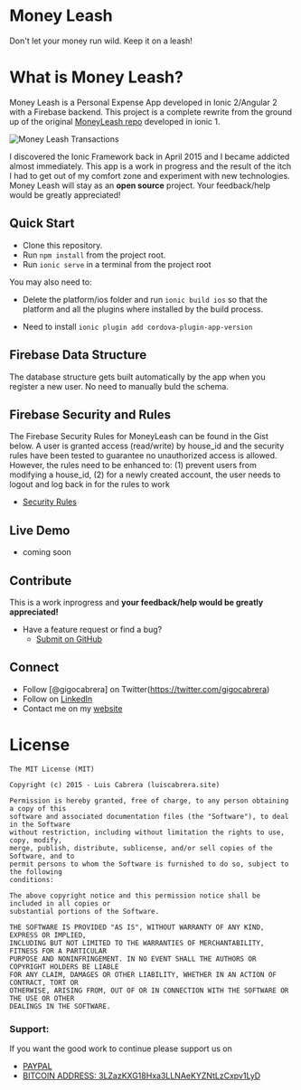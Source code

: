 
# Money Leash

Don't let your money run wild. Keep it on a leash!

# What is Money Leash?

Money Leash is a Personal Expense App developed in Ionic 2/Angular 2 with a Firebase backend. This project is a complete rewrite from the ground up of the original [MoneyLeash repo](https://github.com/gigocabrera/moneyleash) developed in ionic 1. 

![Money Leash Transactions](https://github.com/gigocabrera/moneyleash/blob/master/moneyleash_iphone.png)

I discovered the Ionic Framework back in April 2015 and I became addicted almost immediately. This app is a work in 
progress and the result of the itch I had to get out of my comfort zone and experiment with new technologies. Money Leash 
will stay as an **open source** project. Your feedback/help would be greatly appreciated!

## Quick Start

- Clone this repository.
- Run `npm install` from the project root.
- Run `ionic serve` in a terminal from the project root

You may also need to:

- Delete the platform/ios folder and run `ionic build ios` so that the platform and all the plugins where installed by the build process.

- Need to install `ionic plugin add cordova-plugin-app-version`


## Firebase Data Structure

The database structure gets built automatically by the app when you register a new user. No need to manually buld the schema.

## Firebase Security and Rules

The Firebase Security Rules for MoneyLeash can be found in the Gist below. 
A user is granted access (read/write) by house_id and the security rules have been tested to guarantee no unauthorized access is allowed. 
However, the rules need to be enhanced to: (1) prevent users from modifying a house_id, 
(2) for a newly created account, the user needs to logout and log back in for the rules to work

- [Security Rules](https://github.com/gigocabrera/MoneyLeash2/blob/master/firebase-rules.json)

## Live Demo

 - coming soon


## Contribute

This is a work inprogress and **your feedback/help would be greatly appreciated!**

- Have a feature request or find a bug?
  * [Submit on GitHub](https://github.com/gigocabrera/moneyleash/issues)


## Connect

- Follow [@gigocabrera] on Twitter(https://twitter.com/gigocabrera)
- Follow on [LinkedIn](https://www.linkedin.com/in/luiscabrerame)
- Contact me on my [website](http://luiscabrera.site)


# License

    The MIT License (MIT)
    
    Copyright (c) 2015 - Luis Cabrera (luiscabrera.site)
    
    Permission is hereby granted, free of charge, to any person obtaining a copy of this 
	software and associated documentation files (the "Software"), to deal in the Software 
	without restriction, including without limitation the rights to use, copy, modify, 
	merge, publish, distribute, sublicense, and/or sell copies of the Software, and to 
	permit persons to whom the Software is furnished to do so, subject to the following 
	conditions:
    
    The above copyright notice and this permission notice shall be included in all copies or 
	substantial portions of the Software.
    
    THE SOFTWARE IS PROVIDED "AS IS", WITHOUT WARRANTY OF ANY KIND, EXPRESS OR IMPLIED, 
	INCLUDING BUT NOT LIMITED TO THE WARRANTIES OF MERCHANTABILITY, FITNESS FOR A PARTICULAR 
	PURPOSE AND NONINFRINGEMENT. IN NO EVENT SHALL THE AUTHORS OR COPYRIGHT HOLDERS BE LIABLE 
	FOR ANY CLAIM, DAMAGES OR OTHER LIABILITY, WHETHER IN AN ACTION OF CONTRACT, TORT OR 
	OTHERWISE, ARISING FROM, OUT OF OR IN CONNECTION WITH THE SOFTWARE OR THE USE OR OTHER 
	DEALINGS IN THE SOFTWARE.

### Support:

If you want the good work to continue please support us on

* [PAYPAL](https://www.paypal.me/ishandutta2007)
* [BITCOIN ADDRESS: 3LZazKXG18Hxa3LLNAeKYZNtLzCxpv1LyD](https://www.coinbase.com/join/5a8e4a045b02c403bc3a9c0c)
